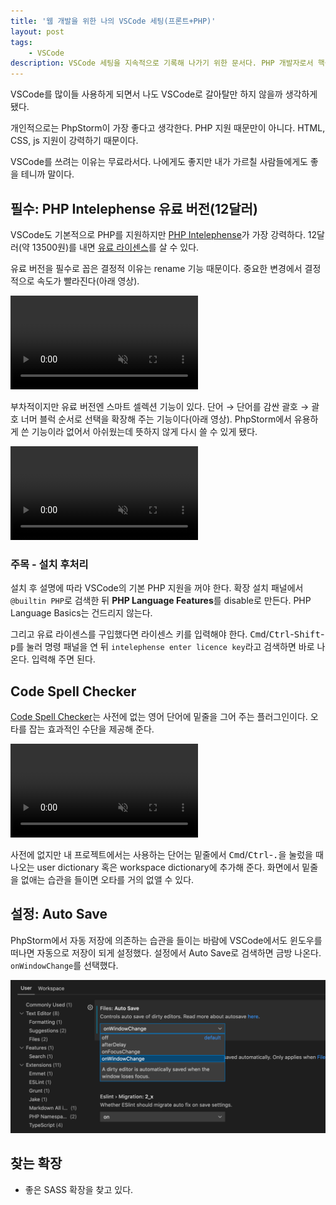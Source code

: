 ```yaml
---
title: '웹 개발을 위한 나의 VSCode 세팅(프론트+PHP)'
layout: post
tags: 
    - VSCode
description: VSCode 세팅을 지속적으로 기록해 나가기 위한 문서다. PHP 개발자로서 핵심은 PHP Intelephense 유료 버전이었다. 그리고 PhpStorm에서 내가 유용하게 사용했던 기능들을 모두 이식하기 위해 노력할 예정이다.
---
```


VSCode를 많이들 사용하게 되면서 나도 VSCode로 갈아탈만 하지 않을까 생각하게 됐다. 

개인적으로는 PhpStorm이 가장 좋다고 생각한다. PHP 지원 때문만이 아니다. HTML, CSS, js 지원이 강력하기 때문이다. 

VSCode를 쓰려는 이유는 무료라서다. 나에게도 좋지만 내가 가르칠 사람들에게도 좋을 테니까 말이다.


## 필수: PHP Intelephense 유료 버전(12달러)

VSCode도 기본적으로 PHP를 지원하지만 [PHP Intelephense][1]가 가장 강력하다. 12달러(약 13500원)를 내면 [유료 라이센스][license]를 살 수 있다. 

유료 버전을 필수로 꼽은 결정적 이유는 rename 기능 때문이다. 중요한 변경에서 결정적으로 속도가 빨라진다(아래 영상).

<video autoplay loop muted controls>
    <source src="/uploads/2021/rename.mp4"></source>
</video>

부차적이지만 유료 버전엔 스마트 셀렉션 기능이 있다. 단어 → 단어를 감싼 괄호 → 괄호 너머 블럭 순서로 선택을 확장해 주는 기능이다(아래 영상). PhpStorm에서 유용하게 쓴 기능이라 없어서 아쉬웠는데 뜻하지 않게 다시 쓸 수 있게 됐다.

<video autoplay loop muted controls>
    <source src="/uploads/2021/smart-select.mp4"></source>
</video>

### 주목 - 설치 후처리

설치 후 설명에 따라 VSCode의 기본 PHP 지원을 꺼야 한다. 확장 설치 패널에서 `@builtin PHP`로 검색한 뒤 **PHP Language Features**를 disable로 만든다. PHP Language Basics는 건드리지 않는다.

그리고 유료 라이센스를 구입했다면 라이센스 키를 입력해야 한다. <kbd>Cmd</kbd>/<kbd>Ctrl</kbd>-<kbd>Shift</kbd>-<kbd>p</kbd>를 눌러 명령 패널을 연 뒤 `intelephense enter licence key`라고 검색하면 바로 나온다. 입력해 주면 된다.


## Code Spell Checker

[Code Spell Checker][2]는 사전에 없는 영어 단어에 밑줄을 그어 주는 플러그인이다. 오타를 잡는 효과적인 수단을 제공해 준다.

<video autoplay loop muted controls>
    <source src="/uploads/2021/spell-checker.mp4"></source>
</video>

사전에 없지만 내 프로젝트에서는 사용하는 단어는 밑줄에서 <kbd>Cmd</kbd>/<kbd>Ctrl</kbd>-<kbd>.</kbd>을 눌렀을 때 나오는 user dictionary 혹은 workspace dictionary에 추가해 준다. 화면에서 밑줄을 없애는 습관을 들이면 오타를 거의 없앨 수 있다.


## 설정: Auto Save

PhpStorm에서 자동 저장에 의존하는 습관을 들이는 바람에 VSCode에서도 윈도우를 떠나면 자동으로 저장이 되게 설정했다. 설정에서 Auto Save로 검색하면 금방 나온다. `onWindowChange`를 선택했다.

![](/uploads/2021/vscode-auto-save.png)


## 찾는 확장

- 좋은 SASS 확장을 찾고 있다.


[1]: https://marketplace.visualstudio.com/items?itemName=bmewburn.vscode-intelephense-client
[license]: https://intelephense.com/
[2]: https://marketplace.visualstudio.com/items?itemName=streetsidesoftware.code-spell-checker